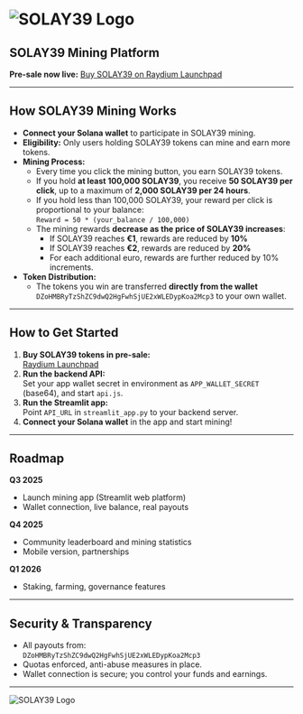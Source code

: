 # ![SOLAY39 Logo](./solay39_logo.png)

## SOLAY39 Mining Platform

**Pre-sale now live:** [Buy SOLAY39 on Raydium Launchpad](https://raydium.io/launchpad/token/?mint=P7rFSsngQyDaJb3fqDP49XJBz2qLnVkLxdD9yt4Yray)

---

## How SOLAY39 Mining Works

- **Connect your Solana wallet** to participate in SOLAY39 mining.
- **Eligibility:** Only users holding SOLAY39 tokens can mine and earn more tokens.
- **Mining Process:**  
  - Every time you click the mining button, you earn SOLAY39 tokens.
  - If you hold **at least 100,000 SOLAY39**, you receive **50 SOLAY39 per click**, up to a maximum of **2,000 SOLAY39 per 24 hours**.
  - If you hold less than 100,000 SOLAY39, your reward per click is proportional to your balance:  
    `Reward = 50 * (your_balance / 100,000)`
  - The mining rewards **decrease as the price of SOLAY39 increases**:
    - If SOLAY39 reaches **€1**, rewards are reduced by **10%**
    - If SOLAY39 reaches **€2**, rewards are reduced by **20%**
    - For each additional euro, rewards are further reduced by 10% increments.
- **Token Distribution:**  
  - The tokens you win are transferred **directly from the wallet** `DZoHMBRyTzShZC9dwQ2HgFwhSjUE2xWLEDypKoa2Mcp3` to your own wallet.

---

## How to Get Started

1. **Buy SOLAY39 tokens in pre-sale:**  
   [Raydium Launchpad](https://raydium.io/launchpad/token/?mint=P7rFSsngQyDaJb3fqDP49XJBz2qLnVkLxdD9yt4Yray)
2. **Run the backend API:**  
   Set your app wallet secret in environment as `APP_WALLET_SECRET` (base64), and start `api.js`.
3. **Run the Streamlit app:**  
   Point `API_URL` in `streamlit_app.py` to your backend server.
4. **Connect your Solana wallet** in the app and start mining!

---

## Roadmap

**Q3 2025**
- Launch mining app (Streamlit web platform)
- Wallet connection, live balance, real payouts

**Q4 2025**
- Community leaderboard and mining statistics
- Mobile version, partnerships

**Q1 2026**
- Staking, farming, governance features

---

## Security & Transparency

- All payouts from:  
  `DZoHMBRyTzShZC9dwQ2HgFwhSjUE2xWLEDypKoa2Mcp3`
- Quotas enforced, anti-abuse measures in place.
- Wallet connection is secure; you control your funds and earnings.

---

![SOLAY39 Logo](./solay39_logo.png)
